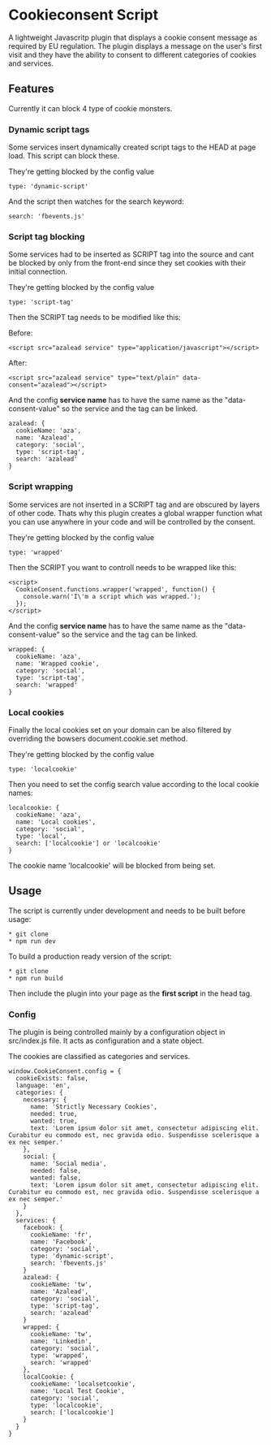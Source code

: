 # Cookieconsent Script

A lightweight Javascritp plugin that displays a cookie consent message as required by EU regulation. The plugin displays a message on the user's first visit and they have the ability to consent to different categories of cookies and services.

## Features

Currently it can block 4 type of cookie monsters.

### Dynamic script tags

Some services insert dynamically created script tags to the HEAD at page load. This script can block these.

They're getting blocked by the config value

```
type: 'dynamic-script'
```

And the script then watches for the search keyword:

```
search: 'fbevents.js'
```

### Script tag blocking

Some services had to be inserted as SCRIPT tag into the source and cant be blocked by only from the front-end since they set  cookies with their initial connection.

They're getting blocked by the config value

```
type: 'script-tag'
```

Then the SCRIPT tag needs to be modified like this:

Before:

```
<script src="azalead service" type="application/javascript"></script>
```

After:

```
<script src="azalead service" type="text/plain" data-consent="azalead"></script>
```

And the config **service name** has to have the same name as the "data-consent-value" so the service and the tag can be linked.

```
azalead: {
  cookieName: 'aza',
  name: 'Azalead',
  category: 'social',
  type: 'script-tag',
  search: 'azalead'
}
```
### Script wrapping

Some services are not inserted in a SCRIPT tag and are obscured by layers of other code. Thats why this plugin creates a global wrapper function what you can use anywhere in your code and will be controlled by the consent.

They're getting blocked by the config value

```
type: 'wrapped'
```

Then the SCRIPT you want to controll needs to be wrapped like this:

```
<script>
  CookieConsent.functions.wrapper('wrapped', function() {
    console.warn('I\'m a script which was wrapped.');
  });
</script>
```

And the config **service name** has to have the same name as the "data-consent-value" so the service and the tag can be linked.

```
wrapped: {
  cookieName: 'aza',
  name: 'Wrapped cookie',
  category: 'social',
  type: 'script-tag',
  search: 'wrapped'
}
```

### Local cookies

Finally the local cookies set on your domain can be also filtered by overriding the bowsers document.cookie.set method.

They're getting blocked by the config value

```
type: 'localcookie'
```

Then you need to set the config search value according to the local cookie names:

```
localcookie: {
  cookieName: 'aza',
  name: 'Local cookies',
  category: 'social',
  type: 'local',
  search: ['localcookie'] or 'localcookie'
}
```

The cookie name 'localcookie' will be blocked from being set.


## Usage

The script is currently under development and needs to be built before usage:

```
* git clone
* npm run dev
```

To build a production ready version of the script:

```
* git clone
* npm run build
```

Then include the plugin into your page as the **first script** in the head tag.


### Config

The plugin is being controlled mainly by a configuration object in src/index.js file. It acts as configuration and a state object.

The cookies are classified as categories and services.

```
window.CookieConsent.config = {
  cookieExists: false,
  language: 'en',
  categories: {
    necessary: {
      name: 'Strictly Necessary Cookies',
      needed: true,
      wanted: true,
      text: 'Lorem ipsum dolor sit amet, consectetur adipiscing elit. Curabitur eu commodo est, nec gravida odio. Suspendisse scelerisque a ex nec semper.'
    },
    social: {
      name: 'Social media',
      needed: false,
      wanted: false,
      text: 'Lorem ipsum dolor sit amet, consectetur adipiscing elit. Curabitur eu commodo est, nec gravida odio. Suspendisse scelerisque a ex nec semper.'
    }
  },
  services: {
    facebook: {
      cookieName: 'fr',
      name: 'Facebook',
      category: 'social',
      type: 'dynamic-script',
      search: 'fbevents.js'
    }
    azalead: {
      cookieName: 'tw',
      name: 'Azalead',
      category: 'social',
      type: 'script-tag',
      search: 'azalead'
    }
    wrapped: {
      cookieName: 'tw',
      name: 'Linkedin',
      category: 'social',
      type: 'wrapped',
      search: 'wrapped'
    },
    localCookie: {
      cookieName: 'localsetcookie',
      name: 'Local Test Cookie',
      category: 'social',
      type: 'localcookie',
      search: ['localcookie']
    }
  }
}
```